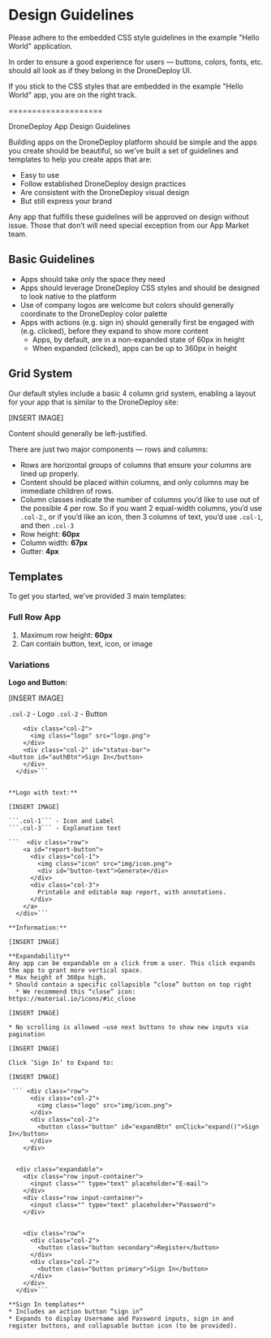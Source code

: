 # Design Guidelines

Please adhere to the embedded CSS style guidelines in the example "Hello World" application.

In order to ensure a good experience for users — buttons, colors, fonts, etc. should all look as if they belong in the DroneDeploy UI.

If you stick to the CSS styles that are embedded in the example "Hello World" app, you are on the right track.

====================

DroneDeploy App Design Guidelines

Building apps on the DroneDeploy platform should be simple and the apps you create should be beautiful, so we’ve built a set of guidelines and templates to help you create apps that are: 

* Easy to use
* Follow established DroneDeploy design practices
* Are consistent with the DroneDeploy visual design
* But still express your brand

Any app that fulfills these guidelines will be approved on design without issue. Those that don’t will need special exception from our App Market team.


## Basic Guidelines

* Apps should take only the space they need
* Apps should leverage DroneDeploy CSS styles and should be designed to look native to the platform
* Use of company logos are welcome but colors should generally coordinate to the DroneDeploy color palette
* Apps with actions (e.g. sign in) should generally first be engaged with (e.g. clicked), before they expand to show more content
  * Apps, by default, are in a non-expanded state of 60px in height
  * When expanded (clicked), apps can be up to 360px in height


## Grid System

Our default styles include a basic 4 column grid system, enabling a layout for your app that is similar to the DroneDeploy site:

[INSERT IMAGE]

Content should generally be left-justified.

There are just two major components — rows and columns:
* Rows are horizontal groups of columns that ensure your columns are lined up properly.
* Content should be placed within columns, and only columns may be immediate children of rows.
* Column classes indicate the number of columns you’d like to use out of the possible 4 per row. So if you want 2 equal-width columns, you’d use ```.col-2```., or if you’d like an icon, then 3 columns of text, you’d use ```.col-1```, and then ```.col-3```
* Row height: **60px**
* Column width: **67px**
* Gutter: **4px**


## Templates

To get you started, we’ve provided 3 main templates:

### Full Row App

1. Maximum row height: **60px**
2. Can contain button, text, icon, or image

### Variations

**Logo and Button:**

[INSERT IMAGE]

```.col-2``` - Logo
```.col-2``` - Button

```  <div class="row">
    <div class="col-2">
      <img class="logo" src="logo.png">
    </div>
    <div class="col-2" id="status-bar">
<button id="authBtn">Sign In</button>
    </div>
  </div>```


**Logo with text:**

[INSERT IMAGE]

```.col-1``` - Icon and Label 
```.col-3``` - Explanation text

```  <div class="row">
    <a id="report-button">
      <div class="col-1">
        <img class="icon" src="img/icon.png">
        <div id="button-text">Generate</div>
      </div>
      <div class="col-3">
        Printable and editable map report, with annotations.
      </div>
    </a>
  </div>```

**Information:**

[INSERT IMAGE]

**Expandability**
Any app can be expandable on a click from a user. This click expands the app to grant more vertical space.
* Max height of 360px high. 
* Should contain a specific collapsible “close” button on top right
  * We recommend this “close” icon: https://material.io/icons/#ic_close

[INSERT IMAGE]

* No scrolling is allowed —use next buttons to show new inputs via pagination

[INSERT IMAGE]

Click ‘Sign In’ to Expand to:

[INSERT IMAGE]

 ``` <div class="row">
      <div class="col-2">
        <img class="logo" src="img/icon.png">
      </div>
      <div class="col-2">
        <button class="button" id="expandBtn" onClick="expand()">Sign In</button>
      </div>
    </div>


  <div class="expandable">
    <div class="row input-container">
      <input class="" type="text" placeholder="E-mail">
    </div>
    <div class="row input-container">
      <input class="" type="text" placeholder="Password">
    </div>


    <div class="row">
      <div class="col-2">
        <button class="button secondary">Register</button>
      </div>
      <div class="col-2">
        <button class="button primary">Sign In</button>
      </div>
    </div>
  </div>```

**Sign In templates**
* Includes an action button “sign in”
* Expands to display Username and Password inputs, sign in and register buttons, and collapsable button icon (to be provided).
